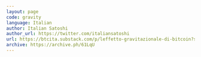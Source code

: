 ```yaml
---
layout: page
code: gravity
language: Italian
author: Italian Satoshi
author_url: https://twitter.com/italiansatoshi
url: https://btcita.substack.com/p/leffetto-gravitazionale-di-bitcoin?s=r
archive: https://archive.ph/61LqU
---
```

